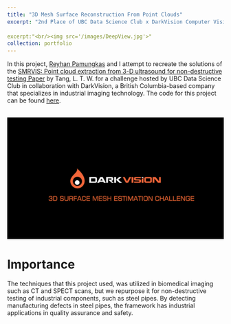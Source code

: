 ```yaml
---
title: "3D Mesh Surface Reconstruction From Point Clouds"
excerpt: "2nd Place of UBC Data Science Club x DarkVision Computer Vision Hackathon"

excerpt:"<br/><img src='/images/DeepView.jpg'>"
collection: portfolio
---
```


In this project, [Reyhan Pamungkas](https://github.com/adhgn) and I attempt to recreate the solutions of the [SMRVIS: Point cloud extraction from 3-D ultrasound for non-destructive testing Paper](https://www.researchgate.net/publication/371414251_SMRVIS_Point_cloud_extraction_from_3-D_ultrasound_for_non-destructive_testing) by Tang, L. T. W. for a challenge hosted by UBC Data Science Club in collaboration with DarkVision, a British Columbia-based company that specializes in industrial imaging technology. The code for this project can be found [here](https://github.com/ShawnGabriel/3D-Mesh-Reconstruction-From-Point-Clouds).

<br/><img src='/images/DarkVision.png'>

Importance
=======
The techniques that this project used, was utilized in biomedical imaging such as CT and SPECT scans, but we repurpose it for non-destructive testing of industrial components, such as steel pipes. By detecting manufacturing defects in steel pipes, the framework has industrial applications in quality assurance and safety.
